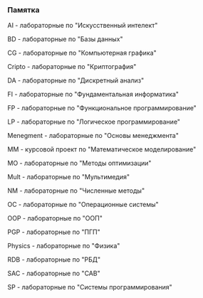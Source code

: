### Памятка

AI - лабораторные по "Искусственный интелект"

BD -  лабораторные по "Базы данных"

CG - лабораторные по "Компьютерная графика"

Cripto - лабораторные по "Криптография"

DA - лабораторные по "Дискретный анализ"

FI - лабораторные по "Фундаментальная информатика"

FP - лабораторные по "Функциональное программирование"

LP - лабораторные по "Логическое программирование"

Menegment - лабораторные по "Основы менеджмента"

MM - курсовой проект по "Математическое моделирование"

MO - лабораторные по "Методы оптимизации"

Mult - лабораторные по "Мультимедия"

NM - лабораторные по "Численные методы"

OC - лабораторные по "Операционные системы"

OOP - лабораторные по "ООП"

PGP - лабораторные по "ПГП"

Physics - лабораторные по "Физика"

RDB - лабораторные по "РБД"

SAC - лабораторные по "САВ"

SP - лабораторные по "Системы программирования"
